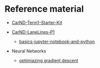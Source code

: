 # Reference material


- [CarND-Term1-Starter-Kit](https://github.com/udacity/CarND-Term1-Starter-Kit)
- [CarND-LaneLines-P1](https://github.com/udacity/CarND-LaneLines-P1)
  - [basics-jupyter-notebook-and-python](https://www.packtpub.com/books/content/basics-jupyter-notebook-and-python)

- Neural Networks
  - [optimiazing gradient descent](http://sebastianruder.com/optimizing-gradient-descent/index.html#momentum)
